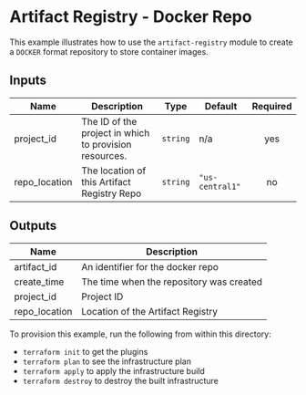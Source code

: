 # Artifact Registry - Docker Repo

This example illustrates how to use the `artifact-registry` module to create a `DOCKER` format repository to store container images.

<!-- BEGINNING OF PRE-COMMIT-TERRAFORM DOCS HOOK -->
## Inputs

| Name | Description | Type | Default | Required |
|------|-------------|------|---------|:--------:|
| project\_id | The ID of the project in which to provision resources. | `string` | n/a | yes |
| repo\_location | The location of this Artifact Registry Repo | `string` | `"us-central1"` | no |

## Outputs

| Name | Description |
|------|-------------|
| artifact\_id | An identifier for the docker repo |
| create\_time | The time when the repository was created |
| project\_id | Project ID |
| repo\_location | Location of the Artifact Registry |

<!-- END OF PRE-COMMIT-TERRAFORM DOCS HOOK -->

To provision this example, run the following from within this directory:
- `terraform init` to get the plugins
- `terraform plan` to see the infrastructure plan
- `terraform apply` to apply the infrastructure build
- `terraform destroy` to destroy the built infrastructure
